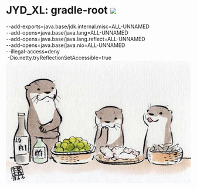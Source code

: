 # JYD_XL: gradle-root <a href='https://travis-ci.org/JYDxl/gradle-root/builds'><img src='https://travis-ci.org/JYDxl/gradle-root.svg?branch=develop'></a>
--add-exports=java.base/jdk.internal.misc=ALL-UNNAMED  
--add-opens=java.base/java.lang=ALL-UNNAMED  
--add-opens=java.base/java.lang.reflect=ALL-UNNAMED  
--add-opens=java.base/java.nio=ALL-UNNAMED  
--illegal-access=deny  
&nbsp;-Dio.netty.tryReflectionSetAccessible=true  
![GitHub](kotlin.jpg "kotlin")
